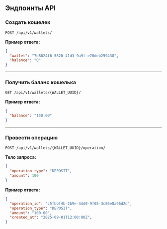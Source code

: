 ## Эндпоинты API

### Создать кошелек

`POST /api/v1/wallets/`

**Пример ответа:**

``` json
{
  "wallet": "7d8624f6-5820-41d3-9a9f-e70deb259438",
  "balance": "0"
}
```

------------------------------------------------------------------------

### Получить баланс кошелька

`GET /api/v1/wallets/{WALLET_UUID}/`

**Пример ответа:**

``` json
{
  "balance": "150.00"
}
```

------------------------------------------------------------------------

### Провести операцию

`POST /api/v1/wallets/{WALLET_UUID}/operation/`

**Тело запроса:**

``` json
{
  "operation_type": "DEPOSIT",
  "amount": 100
}
```

**Пример ответа:**

``` json
{
  "operation_id": "c5fbbf4b-2b9e-4dd0-9f65-3c86e8a96d2d",
  "operation_type": "DEPOSIT",
  "amount": "100.00",
  "created_at": "2025-09-01T12:00:00Z",
}
```
